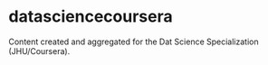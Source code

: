# datasciencecoursera
Content created and aggregated for the Dat Science Specialization (JHU/Coursera). 
